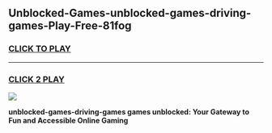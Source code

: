 
## Unblocked-Games-unblocked-games-driving-games-Play-Free-81fog
<h3>
<a href="https://premium76.site?title=unblocked-games-driving-games&ref=23A">CLICK TO PLAY</a></h3>
<hr>

<h3>
<a href="https://premium76.site?title=unblocked-games-driving-games&ref=23A">CLICK 2 PLAY</a>
  
</h3>

<a href="https://premium76.site?title=unblocked-games-driving-games&ref=23A"><img src="https://clearcache.store/games.png"></a>


**unblocked-games-driving-games games unblocked: Your Gateway to Fun and Accessible Online Gaming**

